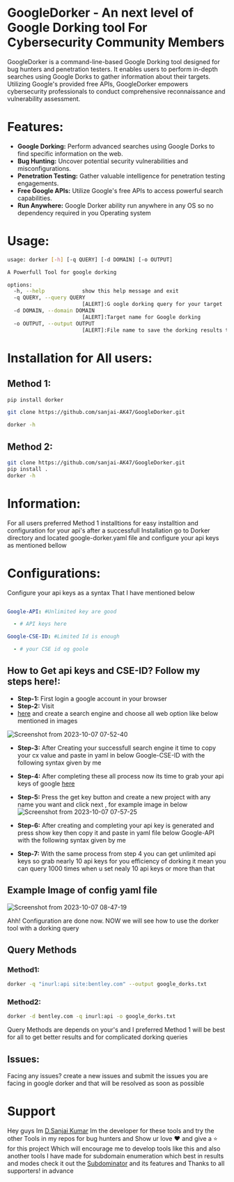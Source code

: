 # GoogleDorker - An next level of Google Dorking tool For Cybersecurity Community Members

GoogleDorker is a command-line-based Google Dorking tool designed for bug hunters and penetration testers. It enables users to perform in-depth searches using Google Dorks to gather information about their targets. Utilizing Google's provided free APIs, GoogleDorker empowers cybersecurity professionals to conduct comprehensive reconnaissance and vulnerability assessment.

# Features:
- **Google Dorking:** Perform advanced searches using Google Dorks to find specific information on the web.
- **Bug Hunting:** Uncover potential security vulnerabilities and misconfigurations.
- **Penetration Testing:** Gather valuable intelligence for penetration testing engagements.
- **Free Google APIs:** Utilize Google's free APIs to access powerful search capabilities.
- **Run Anywhere:** Google Dorker ability run anywhere in any OS so no dependency required in you Operating system

# Usage:
```bash
usage: dorker [-h] [-q QUERY] [-d DOMAIN] [-o OUTPUT]

A Powerfull Tool for google dorking

options:
  -h, --help            show this help message and exit
  -q QUERY, --query QUERY
                        [ALERT]:G oogle dorking query for your target
  -d DOMAIN, --domain DOMAIN
                        [ALERT]:Target name for Google dorking
  -o OUTPUT, --output OUTPUT
                        [ALERT]:File name to save the dorking results that are found
```

# Installation for All users:

## Method 1:

```bash
pip install dorker

git clone https://github.com/sanjai-AK47/GoogleDorker.git

dorker -h

```

## Method 2:

```bash
git clone https://github.com/sanjai-AK47/GoogleDorker.git
pip install .
dorker -h
```

# Information:

For all users preferred Method 1 installtions for easy installtion and configuration for your api's after a successfull
Installation go to Dorker directory and located google-dorker.yaml file and configure your api keys as mentioned bellow


# Configurations:

Configure your api keys as a syntax That I have mentioned below

```yaml

Google-API: #Unlimited key are good

  - # API keys here

Google-CSE-ID: #Limited Id is enough

  - # your CSE id og goole


```

## How to Get api keys and CSE-ID? Follow my steps here!:

- **Step-1:** First login a google account in your browser
- **Step-2:** Visit
- [here](https://programmablesearchengine.google.com/controlpanel/create) and create a search engine and choose all web option like below mentioned in images

![Screenshot from 2023-10-07 07-52-40](https://github.com/sanjai-AK47/GoogleDorker/assets/119435129/7b871906-a08b-4473-bc47-31f797ae88f6)

- **Step-3:** After Creating your successfull search engine it time to copy your cx value and paste in yaml in below Google-CSE-ID with the following syntax given by me
- **Step-4:** After completing these all process now its time to grab your api keys of google [here](https://developers.google.com/custom-search/v1/introduction)
- **Step-5:** Press the get key button and create a new project with any name you want and click next , for example image in below
![Screenshot from 2023-10-07 07-57-25](https://github.com/sanjai-AK47/GoogleDorker/assets/119435129/b7e5618d-4d3c-41a3-8147-95b5d31cc266)

- **Step-6:** After creating and completing your api key is generated and press show key then copy it and paste in yaml file below Google-API with the following syntax given by me

- **Step-7:** With the same process from step 4 you can get unlimited api keys so grab nearly 10 api keys for you efficiency of dorking it mean you can query 1000 times when u set nealy 10 api keys or more than that

## Example Image of config yaml file
![Screenshot from 2023-10-07 08-47-19](https://github.com/sanjai-AK47/GoogleDorker/assets/119435129/5e8e2d50-d187-4e70-a3f3-65e176eb3ee8)

Ahh! Configuration are done now. NOW we will see how to use the dorker tool with a dorking query


## Query Methods

### Method1:

```bash
dorker -q "inurl:api site:bentley.com" --output google_dorks.txt

```

### Method2:

```bash
dorker -d bentley.com -q inurl:api -o google_dorks.txt

```

Query Methods are depends on your's and I preferred Method 1 will be best for all to get better results and for complicated dorking queries


## Issues:

Facing any issues? create a new issues and submit the issues you are facing in google dorker and that will be resolved as soon as possible


# Support

Hey guys Im [D.Sanjai Kumar](https://github.com/sanjai-AK47) Im the developer for these tools and try the other Tools in my repos for bug hunters and Show ur love ♥️ and give a ⭐ for this project
Which will encourage me to develop tools like this and also another tools I have made for subdomain enumeration which best in results and modes check it out the [Subdominator](https://github.com/sanjai-AK47/Subdominator) and its features
and Thanks to all supporters! in advance


















